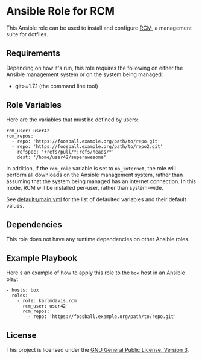 Ansible Role for RCM
====================

This Ansible role can be used to install and configure [RCM](https://github.com/thoughtbot/rcm), a management suite for dotfiles.

Requirements
------------

Depending on how it's run, this role requires the following on either the Ansible management system or on the system being managed:

* git>=1.7.1 (the command line tool)

Role Variables
--------------

Here are the variables that must be defined by users:

    rcm_user: user42
    rcm_repos:
      - repo: 'https://foosball.example.org/path/to/repo.git'
      - repo: 'https://foosball.example.org/path/to/repo2.git'
        refspec: '+refs/pull/*:refs/heads/*'
        dest: '/home/user42/superawesome'

In addition, if the `rcm_role` variable is set to `no_internet`, the role will perform all downloads on the Ansible management system, rather than assuming that the system being managed has an internet connection. In this mode, RCM will be installed per-user, rather than system-wide.

See [defaults/main.yml](./defaults/main.yml) for the list of defaulted variables and their default values.

Dependencies
------------

This role does not have any runtime dependencies on other Ansible roles.

Example Playbook
----------------

Here's an example of how to apply this role to the `box` host in an Ansible play:

    - hosts: box
      roles:
        - role: karlmdavis.rcm
          rcm_user: user42
          rcm_repos:
            - repo: 'https://foosball.example.org/path/to/repo.git'

## License

This project is licensed under the [GNU General Public License, Version 3](./LICENSE).

